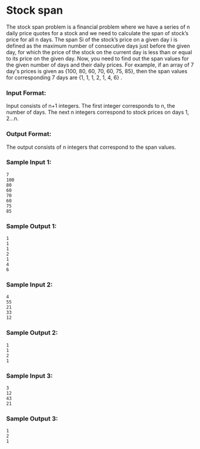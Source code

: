 # Stock span

The stock span problem is a financial problem where we have a series of n daily price quotes for a stock and we need to calculate the span of stock’s price for all n days. The span Si of the stock’s price on a given day i is defined as the maximum number of consecutive days just before the given day, for which the price of the stock on the current day is less than or equal to its price on the given day. Now, you need to find out the span values for the given number of days and their daily prices. For example, if an array of 7 day's prices is given as {100, 80, 60, 70, 60, 75, 85}, then the span values for corresponding 7 days are {1, 1, 1, 2, 1, 4, 6} .

### Input Format:

Input consists of n+1 integers. The first integer corresponds to n, the number of days. The next n integers correspond to stock prices on days 1, 2...n.

### Output Format:

The output consists of n integers that correspond to the span values.

### Sample Input 1:

```
7
100
80
60
70
60
75
85
```

### Sample Output 1:

```
1
1
1
2
1
4
6
```

### Sample Input 2:

```
4
55
21
33
12
```

### Sample Output 2:

```
1
1
2
1
```

### Sample Input 3:

```
3
12
43
21
```

### Sample Output 3:

```
1
2
1
```
